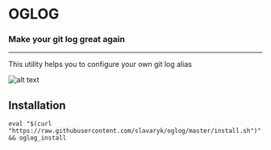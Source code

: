 # OGLOG

### Make your git log great again

-----------------------------------

This utility helps you to configure your own git log alias

![alt text](https://github.com/slavaryk/oglog/blob/master/og-loc.jpg?raw=true)


## Installation

```
eval "$(curl "https://raw.githubusercontent.com/slavaryk/oglog/master/install.sh")" && oglog_install
```

